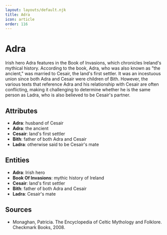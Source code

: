 ```yaml
---
layout: layouts/default.njk
title: Adra
icon: article
order: 116
---
```

# Adra

Irish hero Adra features in the Book of Invasions, which chronicles Ireland's mythical history. According to the book, Adra, who was also known as "the ancient," was married to Cesair, the land's first settler. It was an incestuous union since both Adra and Cesair were children of Bith. However, the various texts that reference Adra and his relationship with Cesair are often conflicting, making it challenging to determine whether he is the same person as Ladra, who is also believed to be Cesair's partner.

## Attributes

- **Adra**: husband of Cesair
- **Adra**: the ancient
- **Cesair**: land's first settler
- **Bith**: father of both Adra and Cesair
- **Ladra**: otherwise said to be Cesair's mate

## Entities

- **Adra**: Irish hero
- **Book Of Invasions**: mythic history of Ireland
- **Cesair**: land's first settler
- **Bith**: father of both Adra and Cesair
- **Ladra**: Cesair's mate

## Sources

- Monaghan, Patricia. The Encyclopedia of Celtic Mythology and Folklore. Checkmark Books, 2008.


